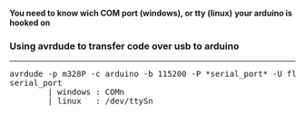 __You need to know wich COM port (windows), or tty (linux)__
__your arduino is hooked on__

### Using avrdude to transfer code over usb to arduino
---
<pre>
avrdude -p m328P -c arduino -b 115200 -P *serial_port* -U flash:w:hexfile.hex:i
serial_port
        | windows : COMn
        | linux   : /dev/ttySn
</pre>  

